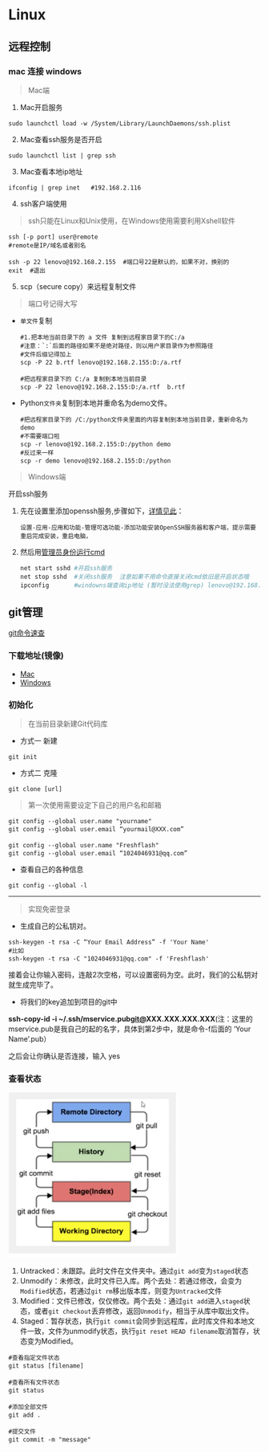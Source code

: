 

# Linux

## 远程控制

### mac 连接 windows

> Mac端

1. Mac开启服务

```
sudo launchctl load -w /System/Library/LaunchDaemons/ssh.plist
```

2. Mac查看ssh服务是否开启 

```
sudo launchctl list | grep ssh
```

3. Mac查看本地ip地址

```
ifconfig | grep inet   #192.168.2.116
```

4. ssh客户端使用

> ssh只能在Linux和Unix使用，在Windows使用需要利用Xshell软件

```
ssh [-p port] user@remote 
#remote是IP/域名或者别名

ssh -p 22 lenovo@192.168.2.155  #端口号22是默认的，如果不对，换别的
exit  #退出
```



5. scp（secure copy）来远程复制文件

> 端口号记得大写

- `单文件`复制

  ```
  #1.把本地当前目录下的 a 文件 复制到远程家目录下的C:/a
  #注意：`:`后面的路径如果不是绝对路径，则以用户家目录作为参照路径
  #文件后缀记得加上
  scp -P 22 b.rtf lenovo@192.168.2.155:D:/a.rtf  
  
  #把远程家目录下的 C:/a 复制到本地当前目录
  scp -P 22 lenovo@192.168.2.155:D:/a.rtf  b.rtf   
  ```

- Python`文件夹`复制到本地并重命名为demo文件。

  ```
  #把远程家目录下的 /C:/python文件夹里面的内容复制到本地当前目录，重新命名为demo
  #不需要端口啦
  scp -r lenovo@192.168.2.155:D:/python demo
  #反过来一样
  scp -r demo lenovo@192.168.2.155:D:/python
  ```

  

  



> Windows端

开启ssh服务

1. 先在设置里添加openssh服务,步骤如下，[详情见此](https://blog.csdn.net/ujsdui/article/details/84105303)：

   ```
   设置-应用-应用和功能-管理可选功能-添加功能安装OpenSSH服务器和客户端，提示需要重启完成安装，重启电脑，
   ```

2. 然后用[管理员身份运行cmd](https://zhidao.baidu.com/question/394064070489381565.html)

   ```python
   net start sshd #开启ssh服务
   net stop sshd  #关闭ssh服务  注意如果不用命令直接关闭cmd依旧是开启状态哦
   ipconfig       #windowns端查询ip地址 (暂时没法使用grep) lenovo@192.168.22.248
   ```

   

## git管理

[git命令速查](https://github.com/gabrieldejesus/git-commands)

### 下载地址(镜像)

- [Mac](https://www.newbe.pro/Mirrors/Mirrors-Git-For-MacOS/)
- [Windows](https://npm.taobao.org/mirrors/git-for-windows/)

### 初始化

> 在当前目录新建Git代码库

- 方式一 新建

```
git init
```

- 方式二 克隆

```
git clone [url]
```

> 第一次使用需要设定下自己的用户名和邮箱

```
git config --global user.name "yourname"
git config --global user.email “yourmail@XXX.com”
   
git config --global user.name "Freshflash"
git config --global user.email “1024046931@qq.com”
```

- 查看自己的各种信息

```
git config --global -l
```

<hr>

> 实现免密登录

- 生成自己的公私钥对。

```
ssh-keygen -t rsa -C “Your Email Address” -f 'Your Name'
#比如
ssh-keygen -t rsa -C "1024046931@qq.com" -f 'Freshflash'

```

接着会让你输入密码，连敲2次空格，可以设置密码为空。此时，我们的公私钥对就生成完毕了。

- 将我们的key追加到项目的git中

**ssh-copy-id -i ~/.ssh/mservice.pub[git@](https://link.jianshu.com?t=mailto%3Agit%40192.168.XX.XX)XXX.XXX.XXX.XXX**(注：这里的mservice.pub是我自己的起的名字，具体到第2步中，就是命令-f后面的 ‘Your Name’.pub）

之后会让你确认是否连接，输入 yes

### 查看状态

<img src="Linux_Ox_Windows.assets/截屏2021-02-26 下午10.18.30.png" alt="截屏2021-02-26 下午10.18.30" style="zoom:50%;" />



1. Untracked：未跟踪。此时文件在文件夹中。通过`git add`变为`staged`状态
2. Unmodify：未修改，此时文件已入库。两个去处：若通过修改，会变为`Modified`状态，若通过`git rm`移出版本库，则变为`Untracked`文件
3. Modified：文件已修改，仅仅修改。两个去处：通过`git add`进入`staged`状态，或者`git checkout`丢弃修改，返回`Unmodify`，相当于从库中取出文件。
4. Staged：暂存状态，执行`git commit`会同步到远程库，此时库文件和本地文件一致，文件为unmodify状态，执行`git reset HEAD filename`取消暂存，状态变为Modified。

```
#查看指定文件状态
git status [filename]

#查看所有文件状态
git status

#添加全部文件
git add .

#提交文件
git commit -m "message"
```

